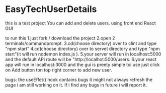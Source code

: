 # EasyTechUserDetails
this is a test project You can add and delete users. using  front end React GUI 

to run this 
  1.just fork / download the project
  2.open 2 terminals/commandprompt.
  3.cd(choose directory) over to clint and type "npm start"
  4.cd(choose directory) over to servet directory  and type "npm start"(it will run nodemon index.js ).
  5.your server will run in localhost:5000 and the default APi route will be "http://localhot:5000/users.
  6.your react app will run in localhost:3000 and the gui is preety simple toi use just click on Add button ton top right corner to add new user.
  
bugs: 
  the useEffet() hook contains bugs it might not always refresh the page i am still working on it.
  If i find any bugs in future i will report it. 
